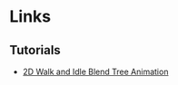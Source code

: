 # Links

## Tutorials

- [2D Walk and Idle Blend Tree Animation](https://www.youtube.com/watch?v=VsSq_Ispo3Q)